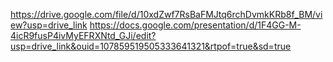 https://drive.google.com/file/d/10xdZwf7RsBaFMJtq6rchDvmkKRb8f_BM/view?usp=drive_link
https://docs.google.com/presentation/d/1F4GG-M-4icR9fusP4ivMyEFRXNtd_GJi/edit?usp=drive_link&ouid=107859519505333641321&rtpof=true&sd=true

